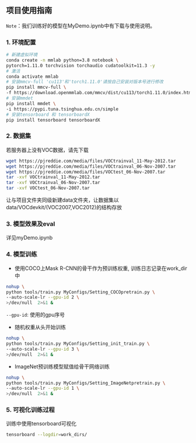 ## 项目使用指南

`Note`：我们训练好的模型在MyDemo.ipynb中有下载与使用说明。

### 1. 环境配置
```bash
# 新建虚拟环境
conda create -n mmlab python=3.8 notebook \
pytorch=1.11.0 torchvision torchaudio cudatoolkit=11.3 -y 
# 激活
conda activate mmlab
# 安装mmcv-full 'cu113'和'torch1.11.0'请按自己安装对版本号进行修改
pip install mmcv-full \
-f https://download.openmmlab.com/mmcv/dist/cu113/torch1.11.0/index.html
# 安装mmdet
pip install mmdet \
-i https://pypi.tuna.tsinghua.edu.cn/simple
# 安装tensorboard 和 tensorboardX
pip install tensorboard tensorboardX
```

### 2. 数据集
若服务器上没有VOC数据，请先下载
```bash
wget https://pjreddie.com/media/files/VOCtrainval_11-May-2012.tar
wget https://pjreddie.com/media/files/VOCtrainval_06-Nov-2007.tar
wget https://pjreddie.com/media/files/VOCtest_06-Nov-2007.tar
tar -xvf VOCtrainval_11-May-2012.tar
tar -xvf VOCtrainval_06-Nov-2007.tar
tar -xvf VOCtest_06-Nov-2007.tar
```
让与项目文件夹同级新建data文件夹，让数据集以data/VOCdevkit/(VOC2007,VOC2012)的结构存放

### 3. 模型效果及eval
详见myDemo.ipynb


### 4. 模型训练
- 使用COCO上Mask R-CNN的骨干作为预训练权重, 训练日志记录在work_dir中


```bash
nohup \
python tools/train.py MyConfigs/Setting_COCOpretrain.py \
--auto-scale-lr --gpu-id 2 \
>/dev/null  2>&1 &
```
`--gpu-id`: 使用的gpu序号

- 随机权重从头开始训练
```bash
nohup \
python tools/train.py MyConfigs/Setting_init_train.py \
--auto-scale-lr --gpu-id 3 \
>/dev/null  2>&1 &
```

- ImageNet预训练模型赋值给骨干网络训练
```bash
nohup \
python tools/train.py MyConfigs/Setting_ImageNetpretrain.py \
--auto-scale-lr --gpu-id 1 \
>/dev/null  2>&1 &
```

### 5. 可视化训练过程
训练中使用tensorboard可视化
```bash
tensorboard --logdir=work_dirs/
```

